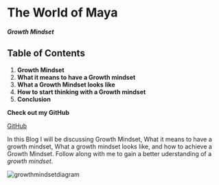 # The World of Maya

***Growth Mindset***


## Table of Contents

1. **Growth Mindset**
2. **What it means to have a Growth mindset**
3. **What a Growth Mindset looks like**
4. **How to start thinking with a Growth mindset**
5. **Conclusion**

**Check out my GitHub**

[GitHub](https://github.com/hturayam11)

In this Blog I will be discussing Growth Mindset, What it means to have a growth mindset, What a growth mindset looks like, and how to achieve a Growth Mindset. Follow along with me to gain a better uderstanding of a *growth mindset*.

![growthmindsetdiagram](https://herb-platform-images.imgix.net/wp-content/uploads/2021/11/03221930/trh_brain_stages_artwork2_wide-f83a20b9b8a581d6fa9092df167337a89b695caa-s800-c85.jpeg?auto=format&fit=crop&ixlib=react-8.6.4&w=4088)
